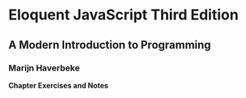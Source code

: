 #   Eloquent JavaScript Third Edition
## A Modern Introduction to Programming
### Marijn Haverbeke

**Chapter Exercises and Notes**
